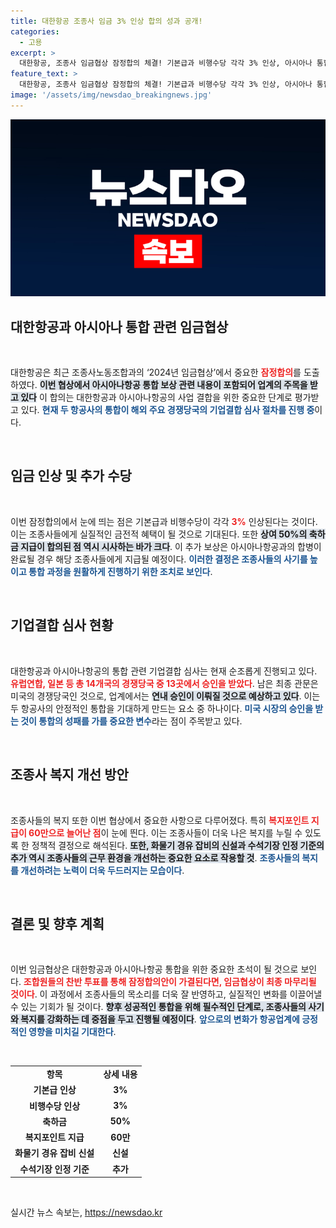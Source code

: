 ```yaml
---
title: 대한항공 조종사 임금 3% 인상 합의 성과 공개!
categories:
  - 고용
excerpt: >
  대한항공, 조종사 임금협상 잠정합의 체결! 기본급과 비행수당 각각 3% 인상, 아시아나 통합 완료 시 상여금 50% 지급 등 주요 내용. 미국 심사가 남은 아시아나와의 통합이 다가오고 있다.
feature_text: >
  대한항공, 조종사 임금협상 잠정합의 체결! 기본급과 비행수당 각각 3% 인상, 아시아나 통합 완료 시 상여금 50% 지급 등 주요 내용. 미국 심사가 남은 아시아나와의 통합이 다가오고 있다.
image: '/assets/img/newsdao_breakingnews.jpg'
---
```


<p><img src="/assets/img/newsdao_breakingnews.jpg" alt="flaretime 속보" /></p>

<h2 data-ke-size="size26">대한항공과 아시아나 통합 관련 임금협상</h2>

<p data-ke-size="size16">&nbsp;</p>

<p>대한항공은 최근 조종사노동조합과의 ‘2024년 임금협상’에서 중요한 <b><span style="color: #ee2323;">잠정합의</span></b>를 도출하였다. <b><span style="background-color: #21538527;">이번 협상에서 아시아나항공 통합 보상 관련 내용이 포함되어 업계의 주목을 받고 있다</span></b> 이 합의는 대한항공과 아시아나항공의 사업 결합을 위한 중요한 단계로 평가받고 있다. <b><span style="color: #1a5490;">현재 두 항공사의 통합이 해외 주요 경쟁당국의 기업결합 심사 절차를 진행 중</span></b>이다.</p>

<p data-ke-size="size16">&nbsp;</p>

<h2 data-ke-size="size26">임금 인상 및 추가 수당</h2>

<p data-ke-size="size16">&nbsp;</p>

<p>이번 잠정합의에서 눈에 띄는 점은 기본급과 비행수당이 각각 <b><span style="color: #ee2323;">3%</span></b> 인상된다는 것이다. 이는 조종사들에게 실질적인 금전적 혜택이 될 것으로 기대된다. 또한 <b><span style="background-color: #21538527;">상여 50%의 축하금 지급이 합의된 점 역시 시사하는 바가 크다</span></b>. 이 추가 보상은 아시아나항공과의 합병이 완료될 경우 해당 조종사들에게 지급될 예정이다. <b><span style="color: #1a5490;">이러한 결정은 조종사들의 사기를 높이고 통합 과정을 원활하게 진행하기 위한 조치로 보인다</span></b>.</p>

<p data-ke-size="size16">&nbsp;</p>

<h2 data-ke-size="size26">기업결합 심사 현황</h2>

<p data-ke-size="size16">&nbsp;</p>

<p>대한항공과 아시아나항공의 통합 관련 기업결합 심사는 현재 순조롭게 진행되고 있다. <b><span style="color: #ee2323;">유럽연합, 일본 등 총 14개국의 경쟁당국 중 13곳에서 승인을 받았다</span></b>. 남은 최종 관문은 미국의 경쟁당국인 것으로, 업계에서는 <b><span style="background-color: #21538527;">연내 승인이 이뤄질 것으로 예상하고 있다</span></b>. 이는 두 항공사의 안정적인 통합을 기대하게 만드는 요소 중 하나이다. <b><span style="color: #1a5490;">미국 시장의 승인을 받는 것이 통합의 성패를 가를 중요한 변수</span></b>라는 점이 주목받고 있다.</p>

<p data-ke-size="size16">&nbsp;</p>

<h2 data-ke-size="size26">조종사 복지 개선 방안</h2>

<p data-ke-size="size16">&nbsp;</p>

<p>조종사들의 복지 또한 이번 협상에서 중요한 사항으로 다루어졌다. 특히 <b><span style="color: #ee2323;">복지포인트 지급이 60만으로 늘어난 점</span></b>이 눈에 띈다. 이는 조종사들이 더욱 나은 복지를 누릴 수 있도록 한 정책적 결정으로 해석된다. <b><span style="background-color: #21538527;">또한, 화물기 경유 잡비의 신설과 수석기장 인정 기준의 추가 역시 조종사들의 근무 환경을 개선하는 중요한 요소로 작용할 것</span></b>. <b><span style="color: #1a5490;">조종사들의 복지를 개선하려는 노력이 더욱 두드러지는 모습이다</span></b>.</p>

<p data-ke-size="size16">&nbsp;</p>

<h2 data-ke-size="size26">결론 및 향후 계획</h2>

<p data-ke-size="size16">&nbsp;</p>

<p>이번 임금협상은 대한항공과 아시아나항공 통합을 위한 중요한 초석이 될 것으로 보인다. <b><span style="color: #ee2323;">조합원들의 찬반 투표를 통해 잠정합의안이 가결된다면, 임금협상이 최종 마무리될 것이다</span></b>. 이 과정에서 조종사들의 목소리를 더욱 잘 반영하고, 실질적인 변화를 이끌어낼 수 있는 기회가 될 것이다. <b><span style="background-color: #21538527;">향후 성공적인 통합을 위해 필수적인 단계로, 조종사들의 사기와 복지를 강화하는 데 중점을 두고 진행될 예정이다</span></b>. <b><span style="color: #1a5490;">앞으로의 변화가 항공업계에 긍정적인 영향을 미치길 기대한다</span></b>.</p>

<p data-ke-size="size16">&nbsp;</p>

<table style="width: 100%;">
    <tbody>
        <tr>
            <td style="text-align: center; height: 17px;"><b>항목</b></td>
            <td style="text-align: center; height: 17px;"><b>상세 내용</b></td>
        </tr>
        <tr>
            <td style="text-align: center; height: 17px;"><b>기본급 인상</b></td>
            <td style="text-align: center; height: 17px;"><b>3%</b></td>
        </tr>
        <tr>
            <td style="text-align: center; height: 17px;"><b>비행수당 인상</b></td>
            <td style="text-align: center; height: 17px;"><b>3%</b></td>
        </tr>
        <tr>
            <td style="text-align: center; height: 17px;"><b>축하금</b></td>
            <td style="text-align: center; height: 17px;"><b>50%</b></td>
        </tr>
        <tr>
            <td style="text-align: center; height: 17px;"><b>복지포인트 지급</b></td>
            <td style="text-align: center; height: 17px;"><b>60만</b></td>
        </tr>
        <tr>
            <td style="text-align: center; height: 17px;"><b>화물기 경유 잡비 신설</b></td>
            <td style="text-align: center; height: 17px;"><b>신설</b></td>
        </tr>
        <tr>
            <td style="text-align: center; height: 17px;"><b>수석기장 인정 기준</b></td>
            <td style="text-align: center; height: 17px;"><b>추가</b></td>
        </tr>
    </tbody>
</table>

<p data-ke-size="size16">&nbsp;</p>
실시간 뉴스 속보는, <a href="https://newsdao.kr" rel="dofollow">https://newsdao.kr</a>


